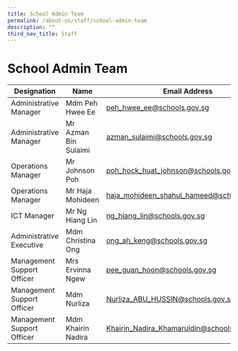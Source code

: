 ```yaml
---
title: School Admin Team
permalink: /about-us/staff/school-admin-team
description: ""
third_nav_title: Staff
---
```

# **School Admin Team**


| Designation 	| Name 	| Email Address 	|
|---	|---	|---	|
| Administrative Manager 	| Mdm Peh Hwee Ee 	| [peh_hwee_ee@schools.gov.sg](mailto:peh_hwee_ee@schools.gov.sg) 	|
| Administrative Manager 	| Mr Azman Bin Sulaimi 	| [azman_sulaimi@schools.gov.sg](mailto:azman_sulaimi@schools.gov.sg) 	|
| Operations Manager 	| Mr Johnson Poh 	| [poh_hock_huat_johnson@schools.gov.sg](mailto:poh_hock_huat_johnson@schools.gov.sg) 	|
| Operations Manager 	| Mr Haja Mohideen 	| [haja_mohideen_shahul_hameed@schools.gov.sg](mailto:haja_mohideen_shahul_hameed@schools.gov.sg) 	|
| ICT Manager 	| Mr Ng Hiang Lin 	| [ng_hiang_lin@schools.gov.sg](mailto:ng_hiang_lin@schools.gov.sg) 	|
| Administrative Executive 	| Mdm Christina Ong 	| [ong_ah_keng@schools.gov.sg](mailto:ong_ah_keng@schools.gov.sg) 	|
| Management Support Officer 	| Mrs Ervinna Ngew 	| [pee_guan_hoon@schools.gov.sg](mailto:pee_guan_hoon@schools.gov.sg) 	|
| Management Support Officer 	| Mdm Nurliza 	| [Nurliza_ABU_HUSSIN@schools.gov.sg](mailto:Nurliza_ABU_HUSSIN@schools.gov.sg) 	|
| Management Support Officer 	| Mdm Khairin Nadira 	| [Khairin_Nadira_Khamaruldin@schools.gov.sg](mailto:Khairin_Nadira_Khamaruldin@schools.gov.sg) 	|